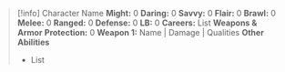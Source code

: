 > [!info] Character Name
> **Might:** 0 **Daring:** 0 **Savvy:** 0 **Flair:** 0
> **Brawl:** 0 **Melee:** 0 **Ranged:** 0 **Defense:** 0
> **LB:** 0 **Careers:** List
> **Weapons & Armor**
> **Protection:** 0
> **Weapon 1:** Name | Damage | Qualities
> **Other Abilities**
> - List

